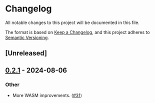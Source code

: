 # Changelog
All notable changes to this project will be documented in this file.

The format is based on [Keep a Changelog](https://keepachangelog.com/en/1.0.0/),
and this project adheres to [Semantic Versioning](https://semver.org/spec/v2.0.0.html).

## [Unreleased]

## [0.2.1](https://github.com/kixelated/web-transport-rs/compare/web-transport-wasm-v0.2.0...web-transport-wasm-v0.2.1) - 2024-08-06

### Other
- More WASM improvements. ([#31](https://github.com/kixelated/web-transport-rs/pull/31))

